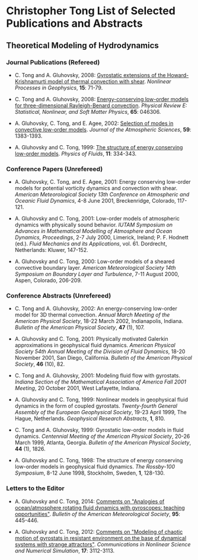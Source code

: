 # Christopher Tong List of Selected Publications and Abstracts

## Theoretical Modeling of Hydrodynamics

### Journal Publications (Refereed)

- C. Tong and A. Gluhovsky, 2008:  [Gyrostatic extensions of the Howard-Krishnamurti model of thermal convection with shear](https://doi.org/10.5194/npg-15-71-2008).  *Nonlinear Processes in Geophysics*, **15**: 71-79.

- C. Tong and A. Gluhovsky, 2008:  [Energy-conserving low-order models for three-dimensional Rayleigh-Benard convection](https://doi.org/10.1103/PhysRevE.65.046306).  *Physical Review E:  Statistical, Nonlinear, and Soft Matter Physics*, **65**: 046306.

- A. Gluhovsky, C. Tong, and E. Agee, 2002:  [Selection of modes in convective low-order models](https://doi.org/10.1175/1520-0469(2002)059<1383:SOMICL>2.0.CO;2
).  *Journal of the Atmospheric Sciences*, **59**: 1383-1393.

- A. Gluhovsky and C. Tong, 1999:  [The structure of energy conserving low-order models](https://doi.org/10.1063/1.869883).  *Physics of  Fluids*, **11**: 334-343.

### Conference Papers (Unrefereed)

- A. Gluhovsky, C. Tong, and E. Agee, 2001:  Energy conserving low-order models for potential vorticity dynamics and convection with shear.  *American Meteorological Society 13th Conference on Atmospheric and Oceanic Fluid Dynamics*, 4-8 June 2001, Breckenridge, Colorado, 117-121.

- A. Gluhovsky and C. Tong, 2001:  Low-order models of atmospheric dynamics with physically sound behavior. *IUTAM Symposium on Advances in Mathematical Modelling of Atmosphere and Ocean Dynamics, Proceedings*, 2-7 July 2000, Limerick, Ireland; P. F. Hodnett (ed.). *Fluid Mechanics and
its Applications*, vol. 61. Dordrecht, Netherlands: Kluwer, 147-152.

- A. Gluhovsky and C. Tong, 2000:  Low-order models of a sheared convective boundary layer.  *American Meteorological Society 14th Symposium on Boundary Layer and Turbulence*, 7-11 August 2000, Aspen, Colorado, 206-209.

### Conference Abstracts (Unrefereed)

- C. Tong and A. Gluhovsky, 2002:  An energy-conserving low-order model for 3D thermal convection.  *Annual March Meeting of the American Physical Society*, 18-22 March 2002, Indianapolis, Indiana.  *Bulletin of the American Physical Society*, **47** (1), 107.

- A. Gluhovsky and C. Tong, 2001:  Physically motivated Galerkin approximations in geophysical fluid dynamics. *American Physical Society 54th Annual Meeting of the Division of Fluid Dynamics*, 18-20 November 2001, San Diego, California.  *Bulletin of the American Physical Society*, **46** (10), 82.

- C. Tong and A. Gluhovsky, 2001:  Modeling fluid flow with gyrostats.  *Indiana Section of the Mathematical Association of America Fall 2001 Meeting*, 20 October 2001, West Lafayette, Indiana.

- A. Gluhovsky and C. Tong, 1999:  Nonlinear models in geophysical fluid dynamics in the form of coupled gyrostats.  *Twenty-fourth General Assembly of the European Geophysical Society*, 19-23 April 1999, The Hague, Netherlands.  *Geophysical Research Abstracts*, **1**, 810.

- C. Tong and A. Gluhovsky, 1999:  Gyrostatic low-order models in fluid dynamics.  *Centennial Meeting of the American Physical Society*, 20-26 March 1999, Atlanta, Georgia.  *Bulletin of the American Physical Society*, **44** (1), 1826.


- A. Gluhovsky and C. Tong, 1998:  The structure of energy conserving low-order models in geophysical fluid dynamics. *The Rossby-100 Symposium*, 8-12 June 1998, Stockholm, Sweden, **1**, 128-130.


### Letters to the Editor

- A. Gluhovsky and C. Tong, 2014:  [Comments on "Analogies of ocean/atmosphere rotating fluid dynamics with gyroscopes:  teaching opportunities"](https://doi.org/10.1175/BAMS-D-13-00166.1).  *Bulletin of the American Meteorological Society*, **95**: 445-446.

- A. Gluhovsky and C. Tong, 2012:  [Comments on "Modeling of chaotic motion of gyrostats in resistant environment on the base of dynamical systems with strange attractors"](https://doi.org/10.1016/j.cnsns.2011.11.019).  *Communications in Nonlinear Science and Numerical Simulation*, **17**: 3112-3113.
